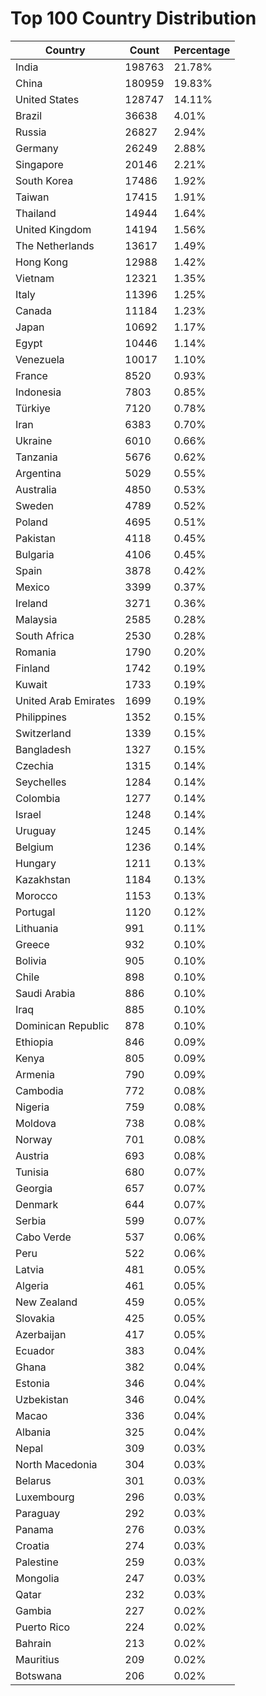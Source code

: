 # Top 100 Country Distribution
| Country | Count | Percentage |
|----|----|----|
| India | 198763 | 21.78% |
| China | 180959 | 19.83% |
| United States | 128747 | 14.11% |
| Brazil | 36638 | 4.01% |
| Russia | 26827 | 2.94% |
| Germany | 26249 | 2.88% |
| Singapore | 20146 | 2.21% |
| South Korea | 17486 | 1.92% |
| Taiwan | 17415 | 1.91% |
| Thailand | 14944 | 1.64% |
| United Kingdom | 14194 | 1.56% |
| The Netherlands | 13617 | 1.49% |
| Hong Kong | 12988 | 1.42% |
| Vietnam | 12321 | 1.35% |
| Italy | 11396 | 1.25% |
| Canada | 11184 | 1.23% |
| Japan | 10692 | 1.17% |
| Egypt | 10446 | 1.14% |
| Venezuela | 10017 | 1.10% |
| France | 8520 | 0.93% |
| Indonesia | 7803 | 0.85% |
| Türkiye | 7120 | 0.78% |
| Iran | 6383 | 0.70% |
| Ukraine | 6010 | 0.66% |
| Tanzania | 5676 | 0.62% |
| Argentina | 5029 | 0.55% |
| Australia | 4850 | 0.53% |
| Sweden | 4789 | 0.52% |
| Poland | 4695 | 0.51% |
| Pakistan | 4118 | 0.45% |
| Bulgaria | 4106 | 0.45% |
| Spain | 3878 | 0.42% |
| Mexico | 3399 | 0.37% |
| Ireland | 3271 | 0.36% |
| Malaysia | 2585 | 0.28% |
| South Africa | 2530 | 0.28% |
| Romania | 1790 | 0.20% |
| Finland | 1742 | 0.19% |
| Kuwait | 1733 | 0.19% |
| United Arab Emirates | 1699 | 0.19% |
| Philippines | 1352 | 0.15% |
| Switzerland | 1339 | 0.15% |
| Bangladesh | 1327 | 0.15% |
| Czechia | 1315 | 0.14% |
| Seychelles | 1284 | 0.14% |
| Colombia | 1277 | 0.14% |
| Israel | 1248 | 0.14% |
| Uruguay | 1245 | 0.14% |
| Belgium | 1236 | 0.14% |
| Hungary | 1211 | 0.13% |
| Kazakhstan | 1184 | 0.13% |
| Morocco | 1153 | 0.13% |
| Portugal | 1120 | 0.12% |
| Lithuania | 991 | 0.11% |
| Greece | 932 | 0.10% |
| Bolivia | 905 | 0.10% |
| Chile | 898 | 0.10% |
| Saudi Arabia | 886 | 0.10% |
| Iraq | 885 | 0.10% |
| Dominican Republic | 878 | 0.10% |
| Ethiopia | 846 | 0.09% |
| Kenya | 805 | 0.09% |
| Armenia | 790 | 0.09% |
| Cambodia | 772 | 0.08% |
| Nigeria | 759 | 0.08% |
| Moldova | 738 | 0.08% |
| Norway | 701 | 0.08% |
| Austria | 693 | 0.08% |
| Tunisia | 680 | 0.07% |
| Georgia | 657 | 0.07% |
| Denmark | 644 | 0.07% |
| Serbia | 599 | 0.07% |
| Cabo Verde | 537 | 0.06% |
| Peru | 522 | 0.06% |
| Latvia | 481 | 0.05% |
| Algeria | 461 | 0.05% |
| New Zealand | 459 | 0.05% |
| Slovakia | 425 | 0.05% |
| Azerbaijan | 417 | 0.05% |
| Ecuador | 383 | 0.04% |
| Ghana | 382 | 0.04% |
| Estonia | 346 | 0.04% |
| Uzbekistan | 346 | 0.04% |
| Macao | 336 | 0.04% |
| Albania | 325 | 0.04% |
| Nepal | 309 | 0.03% |
| North Macedonia | 304 | 0.03% |
| Belarus | 301 | 0.03% |
| Luxembourg | 296 | 0.03% |
| Paraguay | 292 | 0.03% |
| Panama | 276 | 0.03% |
| Croatia | 274 | 0.03% |
| Palestine | 259 | 0.03% |
| Mongolia | 247 | 0.03% |
| Qatar | 232 | 0.03% |
| Gambia | 227 | 0.02% |
| Puerto Rico | 224 | 0.02% |
| Bahrain | 213 | 0.02% |
| Mauritius | 209 | 0.02% |
| Botswana | 206 | 0.02% |
